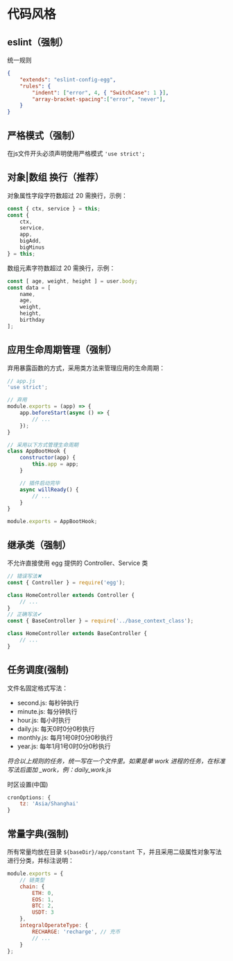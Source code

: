 # 代码风格
## eslint（强制）
统一规则
```json
{
    "extends": "eslint-config-egg",
    "rules": {
        "indent": ["error", 4, { "SwitchCase": 1 }],
        "array-bracket-spacing":["error", "never"],
    }
}
```
## 严格模式（强制）
在js文件开头必须声明使用严格模式 `'use strict';`
## 对象|数组 换行（推荐）
对象属性字段字符数超过 20 需换行，示例：
```js
const { ctx, service } = this;
const {
    ctx,
    service,
    app,
    bigAdd,
    bigMinus
} = this;
```
数组元素字符数超过 20 需换行，示例：
```js
const [ age, weight, height ] = user.body;
const data = [
    name,
    age,
    weight,
    height,
    birthday
];
```
## 应用生命周期管理（强制）
弃用暴露函数的方式，采用类方法来管理应用的生命周期：
```js
// app.js
'use strict';

// 弃用
module.exports = (app) => {
    app.beforeStart(async () => {
        // ...
    });
}

// 采用以下方式管理生命周期
class AppBootHook {
    constructor(app) {
        this.app = app;
    }

    // 插件启动完毕
    async willReady() {
        // ...
    }
}

module.exports = AppBootHook;
```
## 继承类（强制）
不允许直接使用 egg 提供的 Controller、Service 类
```js
// 错误写法✖
const { Controller } = require('egg');

class HomeController extends Controller {
    // ...
}
// 正确写法✔
const { BaseController } = require('../base_context_class');

class HomeController extends BaseController {
    // ...
}
```
## 任务调度(强制)
文件名固定格式写法：
- second.js: 每秒钟执行
- minute.js: 每分钟执行
- hour.js: 每小时执行
- daily.js: 每天0时0分0秒执行
- monthly.js: 每月1号0时0分0秒执行
- year.js: 每年1月1号0时0分0秒执行

*符合以上规则的任务，统一写在一个文件里。如果是单 work 进程的任务，在标准写法后面加 _work，例：daily_work.js*

时区设置(中国)
```js
cronOptions: {
    tz: 'Asia/Shanghai'
}
```
## 常量字典(强制)
所有常量均放在目录 `${baseDir}/app/constant` 下，并且采用二级属性对象写法进行分类，并标注说明：
```js
module.exports = {
    // 链类型
    chain: {
        ETH: 0,
        EOS: 1,
        BTC: 2,
        USDT: 3
    },
    integralOperateType: {
        RECHARGE: 'recharge', // 充币
        // ...
    }
};
```